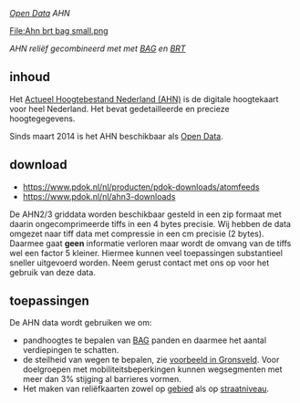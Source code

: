 *[Open Data](Open_Data "wikilink") AHN*

[<File:Ahn> brt bag small.png](File:Ahn_brt_bag_small.png "wikilink")

*AHN reliëf gecombineerd met met [BAG](BAG "wikilink") en
[BRT](BRT "wikilink")*

## inhoud

Het [Actueel Hoogtebestand Nederland (AHN)](https://www.ahn.nl) is de
digitale hoogtekaart voor heel Nederland. Het bevat gedetailleerde en
precieze hoogtegegevens.

Sinds maart 2014 is het AHN beschikbaar als [Open
Data](Open_Data "wikilink").

## download

-   <https://www.pdok.nl/nl/producten/pdok-downloads/atomfeeds>
-   <https://www.pdok.nl/nl/ahn3-downloads>

De AHN2/3 griddata worden beschikbaar gesteld in een zip formaat met
daarin ongecomprimeerde tiffs in een 4 bytes precisie. Wij hebben de
data omgezet naar tiff data met compressie in een cm precisie (2 bytes).
Daarmee gaat **geen** informatie verloren maar wordt de omvang van de
tiffs wel een factor 5 kleiner. Hiermee kunnen veel toepassingen
substantieel sneller uitgevoerd worden. Neem gerust contact met ons op
voor het gebruik van deze data.

## toepassingen

De AHN data wordt gebruiken we om:

-   pandhoogtes te bepalen van [BAG](BAG "wikilink") panden en daarmee
    het aantal verdiepingen te schatten.
-   de steilheid van wegen te bepalen, zie [voorbeeld in
    Gronsveld](http://maps.objectvision.nl/martin/?layers=OPENBASISKAART,MARGRATEN_GLOOING_WEGSEGMENT_50CM,&zoom=12&lat=313340.1&lon=179191.76&language=nl).
    Voor doelgroepen met mobiliteitsbeperkingen kunnen wegsegmenten met
    meer dan 3% stijging al barrieres vormen.
-   Het maken van reliëfkaarten zowel op
    [gebied](http://maps.objectvision.nl/martin/?layers=OPENBASISKAART,MARGRATEN_HILLSHADE,&zoom=9&lat=314689.56&lon=183043.74&language=nl)
    als op
    [straatniveau](http://maps.objectvision.nl/martin/?layers=OPENBASISKAART,MARGRATEN_HILLSHADE,&zoom=12&lat=314553.9&lon=186206.7&language=nl).